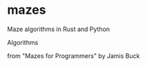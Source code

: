 # mazes
Maze algorithms in Rust and Python

Algorithms


from "Mazes for Programmers" by Jamis Buck
